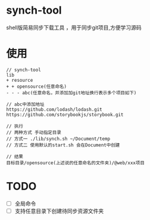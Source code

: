 # synch-tool

shell版简易同步下载工具 ，用于同步git项目,方便学习源码

# 使用
```
// synch-tool
lib
+ resource
+ + opensource(任意命名)
- - - abc(任意命名，并添加加git地址换行表示多个项目如下)

// abc中添加地址
https://github.com/lodash/lodash.git
https://github.com/storybookjs/storybook.git

// 执行
// 两种方式 手动指定目录
// 方式一 ./lib/synch.sh ~/Document/temp
// 方式二 使用默认的start.sh 会在Document中创建

// 结果
目标目录/opensource(上述说的任意命名的文件夹)/@web/xxx项目
```

# TODO
- [ ] 全局命令
- [ ] 支持任意目录下创建待同步资源文件夹